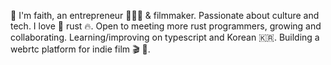 🌊 I'm faith, an entrepreneur 👷🏼‍♀️ & filmmaker. Passionate about culture and tech. I love 🦀 rust 🔥. Open to meeting more rust programmers, growing and collaborating. Learning/improving on typescript and Korean 🇰🇷. Building a webrtc platform for indie film 🎬 💌. 


